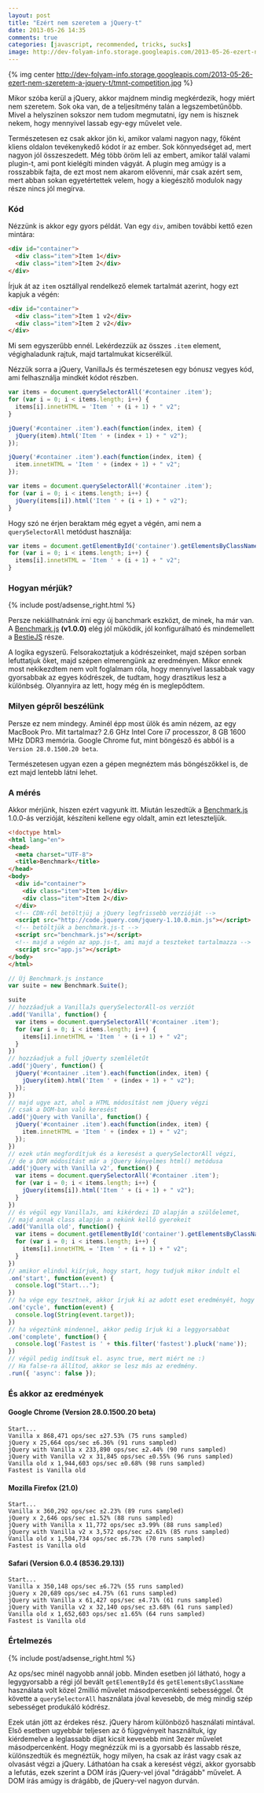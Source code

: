 ```yaml
---
layout: post
title: "Ezért nem szeretem a jQuery-t"
date: 2013-05-26 14:35
comments: true
categories: [javascript, recommended, tricks, sucks]
image: http://dev-folyam-info.storage.googleapis.com/2013-05-26-ezert-nem-szeretem-a-jquery-t/tmnt-competition.jpg
---
```


{% img center http://dev-folyam-info.storage.googleapis.com/2013-05-26-ezert-nem-szeretem-a-jquery-t/tmnt-competition.jpg %}

Mikor szóba kerül a jQuery, akkor majdnem mindig megkérdezik, hogy miért nem szeretem.
Sok oka van, de a teljesítmény talán a legszembetűnőbb. Mivel a helyszínen sokszor nem
tudom megmutatni, így nem is hisznek nekem, hogy mennyivel lassab egy-egy művelet vele.

Természetesen ez csak akkor jön ki, amikor valami nagyon nagy, főként kliens oldalon
tevékenykedő kódot ír az ember. Sok könnyedséget ad, mert nagyon jól összeszedett.
Még több öröm leli az embert, amikor talál valami plugin-t, ami pont kielégíti minden
vágyát. A plugin meg amúgy is a rosszabbik fajta, de ezt most nem akarom elővenni, már
csak azért sem, mert abban sokan egyetértettek velem, hogy a kiegészítő modulok nagy
része nincs jól megírva.

<!-- more -->

### Kód

Nézzünk is akkor egy gyors példát. Van egy `div`, amiben további kettő ezen mintára:

``` html
<div id="container">
  <div class="item">Item 1</div>
  <div class="item">Item 2</div>
</div>
```

Írjuk át az `item` osztállyal rendelkező elemek tartalmát azerint, hogy ezt kapjuk a
végén:

``` html
<div id="container">
  <div class="item">Item 1 v2</div>
  <div class="item">Item 2 v2</div>
</div>
```

Mi sem egyszerűbb ennél. Lekérdezzük az összes `.item` element, végighaladunk rajtuk,
majd tartalmukat kicserélkül.

Nézzük sorra a jQuery, VanillaJs és természetesen egy bónusz vegyes kód, ami felhasználja
mindkét kódot részben.

``` javascript Vanilla
var items = document.querySelectorAll('#container .item');
for (var i = 0; i < items.length; i++) {
  items[i].innetHTML = 'Item ' + (i + 1) + " v2";
}
```

``` javascript jQuery
jQuery('#container .item').each(function(index, item) {
  jQuery(item).html('Item ' + (index + 1) + " v2");
});
```

``` javascript jQuery with Vanilla
jQuery('#container .item').each(function(index, item) {
  item.innetHTML = 'Item ' + (index + 1) + " v2";
});
```

``` javascript jQuery with Vanilla v2
var items = document.querySelectorAll('#container .item');
for (var i = 0; i < items.length; i++) {
  jQuery(items[i]).html('Item ' + (i + 1) + " v2");
}
```

Hogy szó ne érjen beraktam még egyet a végén, ami nem a `querySelectorAll` metódust
használja:

``` javascript Vanilla old
var items = document.getElementById('container').getElementsByClassName('item');
for (var i = 0; i < items.length; i++) {
  items[i].innetHTML = 'Item ' + (i + 1) + " v2";
}
```

### Hogyan mérjük?

{% include post/adsense_right.html %}

Persze nekiállhatnánk írni egy új banchmark eszközt, de minek, ha már van. A
[Benchmark.js](http://benchmarkjs.com/) __(v1.0.0)__ elég jól működik, jól konfigurálható
és mindemellett a [BestieJS](https://github.com/bestiejs) része.

A logika egyszerű. Felsorakoztatjuk a kódrészeinket, majd szépen sorban lefuttatjuk őket,
majd szépen elmerengünk az eredményen. Mikor ennek most nekikezdtem nem volt foglalmam
róla, hogy mennyivel lassabbak vagy gyorsabbak az egyes kódrészek, de tudtam, hogy
drasztikus lesz a különbség. Olyannyira az lett, hogy még én is meglepődtem.

### Milyen gépről beszélünk

Persze ez nem mindegy. Aminél épp most ülök és amin nézem, az egy MacBook Pro. Mit
tartalmaz? 2.6 GHz Intel Core i7 processzor, 8 GB 1600 MHz DDR3 memória. Google Chrome
fut, mint böngésző és abból is a `Version 28.0.1500.20 beta`.

Természetesen ugyan ezen a gépen megnéztem más böngészőkkel is, de ezt majd lentebb látni
lehet.

### A mérés

Akkor mérjünk, hiszen ezért vagyunk itt. Miután leszedtük a
[Benchmark.js](http://benchmarkjs.com/) 1.0.0-ás verzióját, készíteni kellene egy oldalt,
amin ezt leteszteljük.

``` html index.html
<!doctype html>
<html lang="en">
<head>
  <meta charset="UTF-8">
  <title>Benchmark</title>
</head>
<body>
  <div id="container">
    <div class="item">Item 1</div>
    <div class="item">Item 2</div>
  </div>
  <!-- CDN-ről betöltjüj a jQuery legfrissebb verzióját -->
  <script src="http://code.jquery.com/jquery-1.10.0.min.js"></script>
  <!-- betöltjük a benchmark.js-t -->
  <script src="benchmark.js"></script>
  <!-- majd a végén az app.js-t, ami majd a teszteket tartalmazza -->
  <script src="app.js"></script>
</body>
</html>
```

``` javascript app.js
// Új Benchmark.js instance
var suite = new Benchmark.Suite();

suite
// hozzáadjuk a VanillaJs querySelectorAll-os verziót
.add('Vanilla', function() {
  var items = document.querySelectorAll('#container .item');
  for (var i = 0; i < items.length; i++) {
    items[i].innetHTML = 'Item ' + (i + 1) + " v2";
  }
})
// hozzáadjuk a full jQuerty szemléletűt
.add('jQuery', function() {
  jQuery('#container .item').each(function(index, item) {
    jQuery(item).html('Item ' + (index + 1) + " v2");
  });
})
// majd ugye azt, ahol a HTML módosítást nem jQuery végzi
// csak a DOM-ban való keresést
.add('jQuery with Vanilla', function() {
  jQuery('#container .item').each(function(index, item) {
    item.innetHTML = 'Item ' + (index + 1) + " v2";
  });
})
// ezek után megfordítjuk és a keresést a querySelectorAll végzi,
// de a DOM módosítást már a jQuery kényelmes html() metódusa
.add('jQuery with Vanilla v2', function() {
  var items = document.querySelectorAll('#container .item');
  for (var i = 0; i < items.length; i++) {
    jQuery(items[i]).html('Item ' + (i + 1) + " v2");
  }
})
// és végül egy VanillaJs, ami kikérdezi ID alapján a szülőelemet,
// majd annak class alapján a nekünk kellő gyerekeit
.add('Vanilla old', function() {
  var items = document.getElementById('container').getElementsByClassName('item');
  for (var i = 0; i < items.length; i++) {
    items[i].innetHTML = 'Item ' + (i + 1) + " v2";
  }
})
// amikor elindul kiírjuk, hogy start, hogy tudjuk mikor indult el
.on('start', function(event) {
  console.log("Start...");
})
// ha vége egy tesztnek, akkor írjuk ki az adott eset eredményét, hogy lássuk
.on('cycle', function(event) {
  console.log(String(event.target));
})
// ha végeztünk mindennel, akkor pedig írjuk ki a leggyorsabbat
.on('complete', function() {
  console.log('Fastest is ' + this.filter('fastest').pluck('name'));
})
// végül pedig indítsuk el. async true, mert miért ne :)
// Ha false-ra állítod, akkor se lesz más az eredmény.
.run({ 'async': false });
```

### És akkor az eredmények

#### Google Chrome (Version 28.0.1500.20 beta)

```
Start...
Vanilla x 868,471 ops/sec ±27.53% (75 runs sampled)
jQuery x 25,664 ops/sec ±6.36% (91 runs sampled)
jQuery with Vanilla x 233,890 ops/sec ±2.44% (90 runs sampled)
jQuery with Vanilla v2 x 31,845 ops/sec ±0.55% (96 runs sampled)
Vanilla old x 1,944,603 ops/sec ±0.68% (98 runs sampled)
Fastest is Vanilla old
```

#### Mozilla Firefox (21.0)

```
Start...
Vanilla x 360,292 ops/sec ±2.23% (89 runs sampled)
jQuery x 2,646 ops/sec ±1.52% (88 runs sampled)
jQuery with Vanilla x 11,772 ops/sec ±3.99% (88 runs sampled)
jQuery with Vanilla v2 x 3,572 ops/sec ±2.61% (85 runs sampled)
Vanilla old x 1,504,734 ops/sec ±6.73% (70 runs sampled)
Fastest is Vanilla old
```

#### Safari (Version 6.0.4 (8536.29.13))

```
Start...
Vanilla x 350,148 ops/sec ±6.72% (55 runs sampled)
jQuery x 20,689 ops/sec ±4.75% (61 runs sampled)
jQuery with Vanilla x 61,427 ops/sec ±4.71% (61 runs sampled)
jQuery with Vanilla v2 x 32,140 ops/sec ±3.68% (61 runs sampled)
Vanilla old x 1,652,603 ops/sec ±1.65% (64 runs sampled)
Fastest is Vanilla old
```

### Értelmezés

{% include post/adsense_right.html %}

Az ops/sec minél nagyobb annál jobb. Minden esetben jól látható, hogy a legygyorsabb
a régi jól bevált `getElementById` és `getElementsByClassName` használata volt közel
2millió művelet másodpercenkénti sebességgel. Őt követte a `querySelectorAll` használata
jóval kevesebb, de még mindig szép sebességet produkáló kódrész.

Ezek után jött az érdekes rész. jQuery három különböző használati mintával. Első esetben
ugyebbár teljesen az ő függvényeit használtuk, így kiérdemelve a leglassabb díjat kicsit
kevesebb mint 3ezer művelet másodpercenként. Hogy megnézzük mi is a gyorsabb és lassabb
része, különszedtük és megnéztük, hogy milyen, ha csak az írást vagy csak az olvasást
végzi a jQuery. Láthatóan ha csak a keresést végzi, akkor gyorsabb a lefutás, ezek szerint
a DOM írás jQuery-vel jóval "drágább" művelet. A DOM írás amúgy is drágább, de jQuery-vel
nagyon durván.
